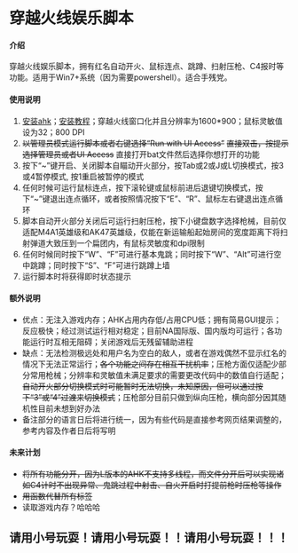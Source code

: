# 穿越火线娱乐脚本

#### 介绍
穿越火线娱乐脚本，拥有红名自动开火、鼠标连点、跳蹲、扫射压枪、C4报时等功能。适用于Win7+系统（因为需要powershell）。适合手残党。

#### 使用说明

1.  [安装ahk](https://www.autohotkey.com/download/ahk-install.exe)；[安装教程](https://seujxh.wordpress.com/2018/09/11/ahk%E5%85%A5%E9%97%A8%E6%95%99%E7%A8%8B1-%E5%AE%89%E8%A3%85%E6%B5%81%E7%A8%8B/)；穿越火线窗口化并且分辨率为1600*900；鼠标灵敏值设为32；800 DPI
2.  ~~以管理员模式运行脚本或者右键选择“Run with UI Access”~~ ~~直接双击，按提示选择管理员或者UI Access~~ 直接打开bat文件然后选择你想打开的功能
3.  按下“~”键开启、关闭脚本自瞄动开火部分，按Tab或2或J或L切换模式，按3或4暂停模式, 按1重启被暂停的模式
4.  任何时候可运行鼠标连点，按下滚轮键或鼠标前进后退键切换模式，按下“~”键退出连点循环，或者按照情况按下“E”、“R”、鼠标左右键退出连点循环
5.  脚本自动开火部分关闭后可运行扫射压枪，按下小键盘数字选择枪械，目前仅适配M4A1英雄级和AK47英雄级，仅能在新运输船起始房间的宽度距离下将扫射弹道大致压到一个扁团内，有鼠标灵敏度和dpi限制
6.  任何时候同时按下“W”、“F”可进行基本鬼跳；同时按下“W”、“Alt”可进行空中跳蹲；同时按下“S”、“F”可进行跳蹲上墙
7.  运行脚本时将获得即时状态提示

#### 额外说明
* 优点：无注入游戏内存；AHK占用内存低/占用CPU低；拥有简易GUI提示；反应极快；经过测试运行相对稳定；目前NA国际版、国内版均可运行；各功能运行时互相无阻碍；关闭游戏后无残留辅助进程
* 缺点：无法检测极远处和用户名为空白的敌人，或者在游戏偶然不显示红名的情况下无法正常运行；~~各个功能之间存在相互干扰机率~~；压枪方面仅适配少部分常用枪械；分辨率和灵敏值未满足要求的需要更改代码中的数值自行适配；~~自动开火部分切换模式时可能暂时无法切换，未知原因，但可以通过按下“3”或“4”过渡来切换模式~~；压枪部分目前只做到纵向压枪，横向部分因其随机性目前未想到好办法
* 备注部分的语言日后将进行统一，因为有些代码是直接参考网页结果调整的，参考内容及作者日后将写明

#### 未来计划
* ~~将所有功能分开，因为L版本的AHK不支持多线程，而文件分开后可以实现诸如C4计时不出现异常、鬼跳过程中射击、自火开启时打提前枪时压枪等操作~~
* ~~用函数代替所有标签~~
* 读取游戏内存？哈哈哈
## 请用小号玩耍！请用小号玩耍！！请用小号玩耍！！！
